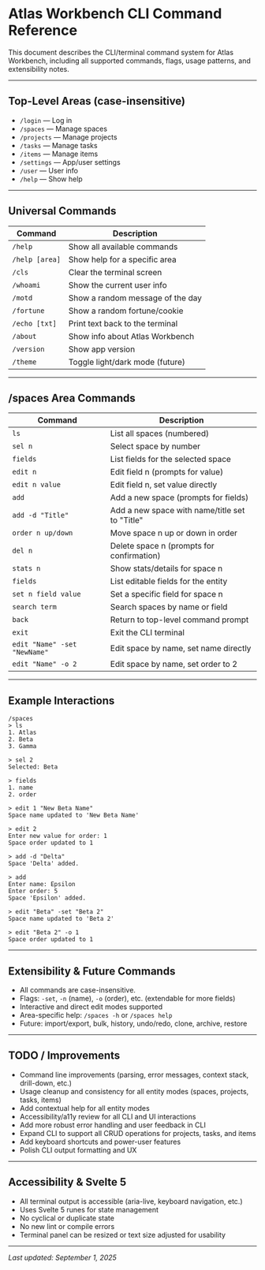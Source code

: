 # Atlas Workbench CLI Command Reference

This document describes the CLI/terminal command system for Atlas Workbench, including all supported commands, flags, usage patterns, and extensibility notes.

---

## Top-Level Areas (case-insensitive)

- `/login` — Log in
- `/spaces` — Manage spaces
- `/projects` — Manage projects
- `/tasks` — Manage tasks
- `/items` — Manage items
- `/settings` — App/user settings
- `/user` — User info
- `/help` — Show help

---

## Universal Commands

| Command         | Description                                 |
|-----------------|---------------------------------------------|
| `/help`         | Show all available commands                 |
| `/help [area]`  | Show help for a specific area               |
| `/cls`          | Clear the terminal screen                   |
| `/whoami`       | Show the current user info                  |
| `/motd`         | Show a random message of the day            |
| `/fortune`      | Show a random fortune/cookie                |
| `/echo [txt]`   | Print text back to the terminal             |
| `/about`        | Show info about Atlas Workbench             |
| `/version`      | Show app version                            |
| `/theme`        | Toggle light/dark mode (future)             |

---

## /spaces Area Commands

| Command                              | Description                                                      |
|--------------------------------------|------------------------------------------------------------------|
| `ls`                                 | List all spaces (numbered)                                       |
| `sel n`                              | Select space by number                                           |
| `fields`                             | List fields for the selected space                               |
| `edit n`                             | Edit field n (prompts for value)                                 |
| `edit n value`                       | Edit field n, set value directly                                 |
| `add`                                | Add a new space (prompts for fields)                             |
| `add -d "Title"`                     | Add a new space with name/title set to "Title"                   |
| `order n up/down`                    | Move space n up or down in order                                 |
| `del n`                              | Delete space n (prompts for confirmation)                        |
| `stats n`                            | Show stats/details for space n                                   |
| `fields`                             | List editable fields for the entity                              |
| `set n field value`                  | Set a specific field for space n                                 |
| `search term`                        | Search spaces by name or field                                   |
| `back`                               | Return to top-level command prompt                               |
| `exit`                               | Exit the CLI terminal                                            |
| `edit "Name" -set "NewName"`         | Edit space by name, set name directly                            |
| `edit "Name" -o 2`                   | Edit space by name, set order to 2                               |

---

## Example Interactions

```
/spaces
> ls
1. Atlas
2. Beta
3. Gamma

> sel 2
Selected: Beta

> fields
1. name
2. order

> edit 1 "New Beta Name"
Space name updated to 'New Beta Name'

> edit 2
Enter new value for order: 1
Space order updated to 1

> add -d "Delta"
Space 'Delta' added.

> add
Enter name: Epsilon
Enter order: 5
Space 'Epsilon' added.

> edit "Beta" -set "Beta 2"
Space name updated to 'Beta 2'

> edit "Beta 2" -o 1
Space order updated to 1
```

---

## Extensibility & Future Commands

- All commands are case-insensitive.
- Flags: `-set`, `-n` (name), `-o` (order), etc. (extendable for more fields)
- Interactive and direct edit modes supported
- Area-specific help: `/spaces -h` or `/spaces help`
- Future: import/export, bulk, history, undo/redo, clone, archive, restore

---

## TODO / Improvements

- Command line improvements (parsing, error messages, context stack, drill-down, etc.)
- Usage cleanup and consistency for all entity modes (spaces, projects, tasks, items)
- Add contextual help for all entity modes
- Accessibility/a11y review for all CLI and UI interactions
- Add more robust error handling and user feedback in CLI
- Expand CLI to support all CRUD operations for projects, tasks, and items
- Add keyboard shortcuts and power-user features
- Polish CLI output formatting and UX

---

## Accessibility & Svelte 5

- All terminal output is accessible (aria-live, keyboard navigation, etc.)
- Uses Svelte 5 runes for state management
- No cyclical or duplicate state
- No new lint or compile errors
- Terminal panel can be resized or text size adjusted for usability

---

_Last updated: September 1, 2025_
